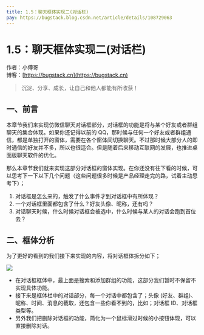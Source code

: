 ```yaml
---
title: 1.5：聊天框体实现二(对话栏)
pay: https://bugstack.blog.csdn.net/article/details/108729063
---
```


# 1.5：聊天框体实现二(对话栏)

作者：小傅哥
<br/>博客：[https://bugstack.cn](https://bugstack.cn)

>沉淀、分享、成长，让自己和他人都能有所收获！

## 一、前言

本章节我们来实现仿微信聊天对话框部分，对话框的功能是将与某个好友或者群组聊天的集合体现。如果你还记得以前的 QQ，那时候与任何一个好友或者群组通信，都是单独打开的窗体，需要在各个窗体间切换聊天。不过那时候大部分人的即时通信的好友并不多，所以也很适合。但是随着后来移动互联网的发展，也推进桌面版聊天软件的优化。

那么本章节我们就来实现这部分对话框的窗体实现。在你还没有往下看的时候，可以思考下一下以下几个问题（这些问题很多时候是产品经理走完的路，试着主动思考下）；

1. 对话框是怎么来的，触发了什么事件才到对话框中有所体现？
2. 一个对话框里面都包含了什么？好友头像、昵称，还有吗？
3. 对话聊天时候，什么时候对话框会被选中，什么时候与某人的对话会跑到首位去？

## 二、框体分析

为了更好的看到的我们接下来实现的内容，将对话框体拆分如下；

![](/images/article/project/im/project-im-1.5-01.png)

- 在对话框框体中，最上面是搜索和添加群组的功能，这部分我们暂时不保留不实现具体功能。
- 接下来是框体栏中的对话部分，每一个对话中都包含了；头像 (好友、群组)、昵称、时间、消息的截取，还包含一些你看不到的，比如；对话框 ID、对话框类型等。
- 另外我们把删除对话框的功能，简化为一个鼠标滑过时候的小按钮体现，可以直接删除对话。